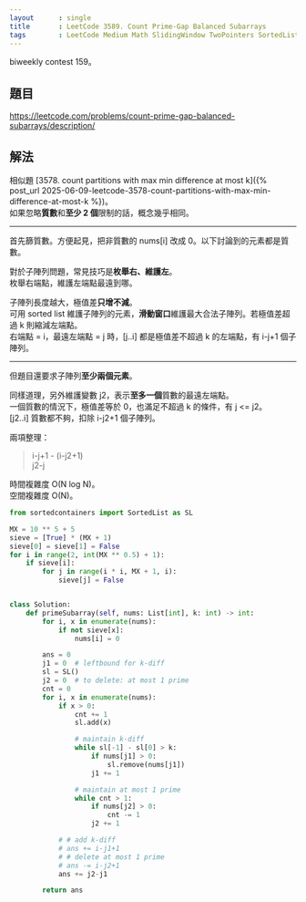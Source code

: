 ```yaml
---
layout      : single
title       : LeetCode 3589. Count Prime-Gap Balanced Subarrays
tags        : LeetCode Medium Math SlidingWindow TwoPointers SortedList
---
```

biweekly contest 159。

## 題目

<https://leetcode.com/problems/count-prime-gap-balanced-subarrays/description/>

## 解法

相似題 [3578. count partitions with max min difference at most k]({% post_url 2025-06-09-leetcode-3578-count-partitions-with-max-min-difference-at-most-k %})。  
如果忽略**質數**和**至少 2 個**限制的話，概念幾乎相同。  

---

首先篩質數。方便起見，把非質數的 nums[i] 改成 0。以下討論到的元素都是質數。  

對於子陣列問題，常見技巧是**枚舉右、維護左**。  
枚舉右端點，維護左端點最遠到哪。  

子陣列長度越大，極值差**只增不減**。  
可用 sorted list 維護子陣列的元素，**滑動窗口**維護最大合法子陣列。若極值差超過 k 則縮減左端點。  
右端點 = i，最遠左端點 = j 時，[j..i] 都是極值差不超過 k 的左端點，有 i-j+1 個子陣列。  

---

但題目還要求子陣列**至少兩個元素**。  

同樣道理，另外維護變數 j2，表示**至多一個**質數的最遠左端點。  
一個質數的情況下，極值差等於 0，也滿足不超過 k 的條件，有 j <= j2。  
[j2..i] 質數都不夠，扣除 i-j2+1 個子陣列。  

兩項整理：  
> i-j+1 - (i-j2+1)  
> j2-j  

時間複雜度 O(N log N)。  
空間複雜度 O(N)。  

```python
from sortedcontainers import SortedList as SL

MX = 10 ** 5 + 5
sieve = [True] * (MX + 1)
sieve[0] = sieve[1] = False
for i in range(2, int(MX ** 0.5) + 1):
    if sieve[i]:
        for j in range(i * i, MX + 1, i):
            sieve[j] = False


class Solution:
    def primeSubarray(self, nums: List[int], k: int) -> int:
        for i, x in enumerate(nums):
            if not sieve[x]:
                nums[i] = 0

        ans = 0
        j1 = 0  # leftbound for k-diff
        sl = SL()
        j2 = 0  # to delete: at most 1 prime
        cnt = 0
        for i, x in enumerate(nums):
            if x > 0:
                cnt += 1
                sl.add(x)

                # maintain k-diff
                while sl[-1] - sl[0] > k:
                    if nums[j1] > 0:
                        sl.remove(nums[j1])
                    j1 += 1

                # maintain at most 1 prime
                while cnt > 1:
                    if nums[j2] > 0:
                        cnt -= 1
                    j2 += 1

            # # add k-diff
            # ans += i-j1+1
            # # delete at most 1 prime
            # ans -= i-j2+1
            ans += j2-j1

        return ans
```
